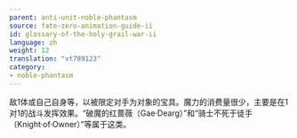 ```yaml
---
parent: anti-unit-noble-phantasm
source: fate-zero-animation-guide-ii
id: glossary-of-the-holy-grail-war-ii
language: zh
weight: 12
translation: "vt789123"
category:
- noble-phantasm
---
```


敌1体或自己自身等，以被限定对手为对象的宝具。魔力的消费量很少，主要是在1对1的战斗发挥效果。“破魔的红蔷薇（Gae·Dearg）”和“骑士不死于徒手（Knight·of·Owner）”等属于这类。
